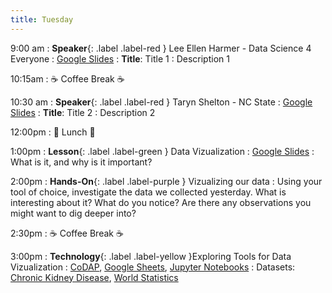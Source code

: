 ```yaml
---
title: Tuesday
---
```


9:00 am
: **Speaker**{: .label .label-red } Lee Ellen Harmer - Data Science 4 Everyone
  : [Google Slides](#)
: **Title**: Title 1
: Description 1

10:15am
: ☕ Coffee Break ☕

10:30 am
: **Speaker**{: .label .label-red } Taryn Shelton - NC State
  : [Google Slides](#)
: **Title**: Title 2
: Description 2

12:00pm
 : 🥘 Lunch 🥘

1:00pm 
: **Lesson**{: .label .label-green } Data Vizualization
  : [Google Slides](#)
: What is it, and why is it important?

2:00pm
: **Hands-On**{: .label .label-purple } Vizualizing our data
: Using your tool of choice, investigate the data we collected yesterday. What is interesting about it? What do you notice? Are there any observations you might want to dig deeper into?

2:30pm
: ☕ Coffee Break ☕

3:00pm
: **Technology**{: .label .label-yellow }Exploring Tools for Data Vizualization
  : [CoDAP](https://codap.concord.org/), [Google Sheets](https://sheets.google.com), [Jupyter Notebooks](https://datahub.ncssm.edu)
: Datasets: [Chronic Kidney Disease](https://raw.githubusercontent.com/ncssm/dssi23/main/assets/data/ckd.csv), [World Statistics](https://raw.githubusercontent.com/ncssm/dssi24-materials/main/data/world_data.csv)
